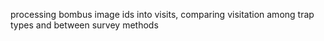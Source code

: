 processing bombus image ids into visits, comparing visitation among trap types and between survey methods
